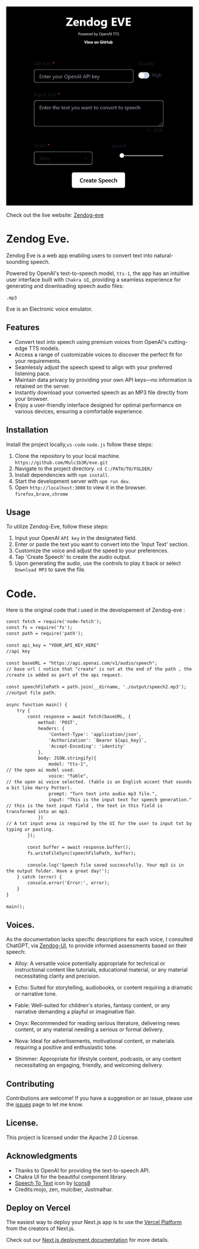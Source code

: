 ![zendog-eve TTS OG Image](public/zendog-eve.png)

Check out the live website: [Zendog-eve](https://eve-red.vercel.app/)


# Zendog Eve.

Zendog Eve is a web app enabling users to convert text into natural-sounding speech. 

Powered by OpenAI's text-to-speech model, `tts-1`, the app has an intuitive user interface built with `Chakra UI`, providing a seamless experience for generating and downloading speech audio files:

 `.mp3`

Eve is an Electronic voice emulator.

## Features

* Convert text into speech using premium voices from OpenAI's cutting-edge TTS models.
*  Access a range of customizable voices to discover the perfect fit for your requirements.
*  Seamlessly adjust the speech speed to align with your preferred listening pace.
*  Maintain data privacy by providing your own API keys—no information is retained on the server.
*  Instantly download your converted speech as an MP3 file directly from your browser.
* Enjoy a user-friendly interface designed for optimal performance on various devices, ensuring a comfortable experience.

## Installation

Install the project locally,`vs-code` `node.js` follow these steps:

1. Clone the repository to your local machine. `https://github.com/Mulc1b3R/eve.git`
2. Navigate to the project directory.         `cd C:/PATH/TO/FOLDER/`
3. Install dependencies with `npm install`.
4. Start the development server with `npm run dev`.
5. Open `http://localhost:3000` to view it in the browser. `firefox,brave,chrome`

## Usage

To utilize Zendog-Eve, follow these steps:

1. Input your OpenAI `API key` in the designated field.
2. Enter or paste the text you want to convert into the 'Input Text' section.
3. Customize the voice and adjust the speed to your preferences.
4. Tap 'Create Speech' to create the audio output.
5. Upon generating the audio, use the controls to play it back or select `Download MP3` to save the file.

# Code.

Here is the original code that i used in the developement of Zendog-eve :
```
const fetch = require('node-fetch');
const fs = require('fs');
const path = require('path');

const api_key = "YOUR_API_KEY_HERE"                                          //api key

const baseURL = "https://api.openai.com/v1/audio/speech";                   // base url ( notice that "create" is not at the end of the path , the /create is added as part of the api request.

const speechFilePath = path.join(__dirname, './output/speech2.mp3');      //output file path.

async function main() {
    try {
        const response = await fetch(baseURL, {
            method: 'POST',
            headers: {
                'Content-Type': 'application/json',
                'Authorization': `Bearer ${api_key}`,
                'Accept-Encoding': 'identity'
            },
            body: JSON.stringify({
                model: "tts-1",                                                       // the open ai model used.
                voice: "fable",                                                 // the open ai voice selected. (fable is an English accent that sounds a bit like Harry Potter).
                prompt: "Turn text into audio mp3 file.",
                input: "This is the input text for speech generation."           // this is the text input field , the text in this field is transformed into an mp3.
            })                                                                   // A txt input area is required by the UI for the user to input txt by typing or pasting.   
        });

        const buffer = await response.buffer();
        fs.writeFileSync(speechFilePath, buffer);

        console.log('Speech file saved successfully. Your mp3 is in the output folder. Have a great day!');
    } catch (error) {
        console.error('Error:', error);
    }
}

main();
```



## Voices.

As the documentation lacks specific descriptions for each voice, I consulted ChatGPT, via <a href="https://zendog.vercel.app/">Zendog-UI</a>, to provide informed assessments based on their speech:

- Alloy: A versatile voice potentially appropriate for technical or instructional content like tutorials, educational material, or any material necessitating clarity and precision.

- Echo: Suited for storytelling, audiobooks, or content requiring a dramatic or narrative tone.

- Fable: Well-suited for children's stories, fantasy content, or any narrative demanding a playful or imaginative flair.

- Onyx: Recommended for reading serious literature, delivering news content, or any material needing a serious or formal delivery.

- Nova: Ideal for advertisements, motivational content, or materials requiring a positive and enthusiastic tone.

- Shimmer: Appropriate for lifestyle content, podcasts, or any content necessitating an engaging, friendly, and welcoming delivery.
  

## Contributing

Contributions are welcome! If you have a suggestion or an issue, please use the [issues](#) page to let me know.

## License.

This project is licensed under the Apache 2.0 License.

## Acknowledgments

- Thanks to OpenAI for providing the text-to-speech API.
- Chakra UI for the beautiful component library.
- <a target="_blank" href="https://icons8.com/icon/PgPOu9C2G4Dq/speech-to-text">Speech To Text</a> icon by <a target="_blank" href="https://icons8.com">Icons8</a>
- Credits:mojo, zen, mulciber, Justmalhar.

## Deploy on Vercel

The easiest way to deploy your Next.js app is to use the [Vercel Platform](https://vercel.com/new?utm_medium=default-template&filter=next.js&utm_source=create-next-app&utm_campaign=create-next-app-readme) from the creators of Next.js.

Check out our [Next.js deployment documentation](https://nextjs.org/docs/deployment) for more details.
